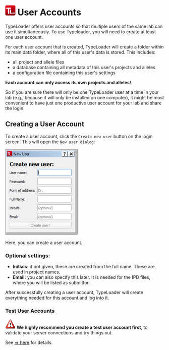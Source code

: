 # ![Icon](images/TypeLoader_32.png) User Accounts 

TypeLoader offers user accounts so that multiple users of the same lab can use it simultaneously. To use Typeloader, you will need to create at least one user account.

For each user account that is created, TypeLoader will create a folder within its main data folder, where all of this user's data is stored. This includes:

 * all project and allele files
 * a database containing all metadata of this user's projects and alleles
 * a configuration file containing this user's settings 

**Each account can only access its own projects and alleles!**

So if you are sure there will only be one TypeLoader user at a time in your lab (e.g., because it will only be installed on one computer), it might be most convenient to have just one productive user account for your lab and share the login.

## Creating a User Account ##

To create a user account, click the ``Create new user`` button on the login screen. This will open the ``New user dialog``:

![NewUserDialog](images/login_new_user.png)

Here, you can create a user account. 

### Optional settings:
 * **Initials:** if not given, these are created from the full name. These are used in project names. 
 * **Email:** you can also specify this later. It is needed for the IPD files, where you will be listed as submittor.

After successfully creating a user account, TypeLoader will create everything needed for this account and log into it.

### Test User Accounts
![Important](images/icon_important.png) **We highly recommend you create a test user account first**, to validate your server connections and try things out.

See [=> here](users_test.md) for details. 